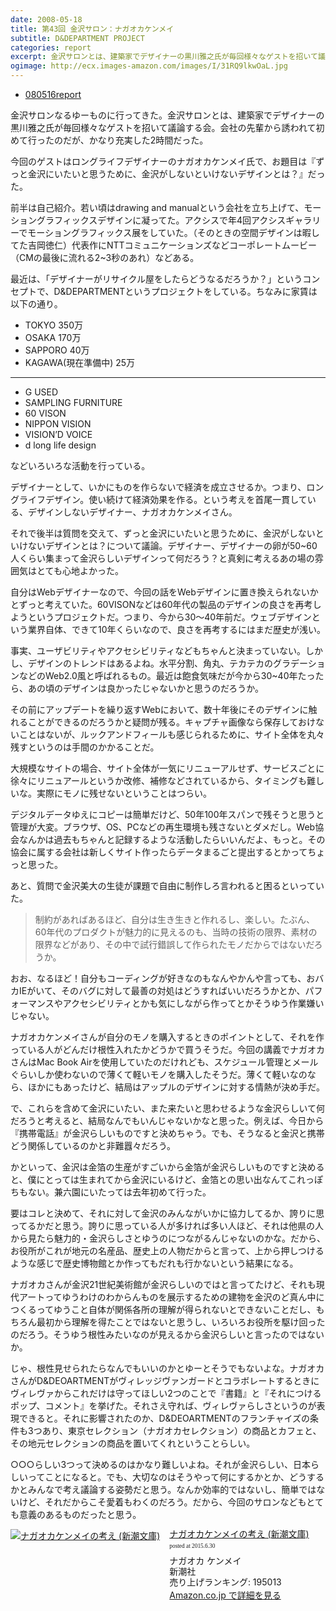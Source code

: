 ```yaml
---
date: 2008-05-18
title: 第43回 金沢サロン：ナガオカケンメイ
subtitle: D&DEPARTMENT PROJECT
categories: report
excerpt: 金沢サロンとは、建築家でデザイナーの黒川雅之氏が毎回様々なゲストを招いて議論する会。会社の先輩から誘われて初めて行ったのだが、かなり充実した2時間だった。
ogimage: http://ecx.images-amazon.com/images/I/31RQ9lkwOaL.jpg
---
```


+ [080516report](http://www.kanazawa-bidai.ac.jp/salon/080516report.html)

金沢サロンなるゆーものに行ってきた。金沢サロンとは、建築家でデザイナーの黒川雅之氏が毎回様々なゲストを招いて議論する会。会社の先輩から誘われて初めて行ったのだが、かなり充実した2時間だった。

今回のゲストはロングライフデザイナーのナガオカケンメイ氏で、お題目は『ずっと金沢にいたいと思うために、金沢がしないといけないデザインとは？』だった。

前半は自己紹介。若い頃はdrawing and manualという会社を立ち上げて、モーショングラフィックスデザインに凝ってた。アクシスで年4回アクシスギャラリーでモーショングラフィックス展をしていた。（そのときの空間デザインは暇してた吉岡徳仁）代表作にNTTコミュニケーションズなどコーポレートムービー（CMの最後に流れる2~3秒のあれ）などある。

最近は、「デザイナーがリサイクル屋をしたらどうなるだろうか？」というコンセプトで、D&DEPARTMENTというプロジェクトをしている。ちなみに家賃は以下の通り。

+ TOKYO 350万
+ OSAKA 170万
+ SAPPORO 40万
+ KAGAWA(現在準備中) 25万

***

+ G USED
+ SAMPLING FURNITURE
+ 60 VISON
+ NIPPON VISION
+ VISION’D VOICE
+ d long life design

などいろいろな活動を行っている。

デザイナーとして、いかにものを作らないで経済を成立させるか。つまり、ロングライフデザイン。使い続けて経済効果を作る。という考えを首尾一貫している、デザインしないデザイナー、ナガオカケンメイさん。

それで後半は質問を交えて、ずっと金沢にいたいと思うために、金沢がしないといけないデザインとは？について議論。デザイナー、デザイナーの卵が50~60人くらい集まって金沢らしいデザインって何だろう？と真剣に考えるあの場の雰囲気はとても心地よかった。

自分はWebデザイナーなので、今回の話をWebデザインに置き換えられないかとずっと考えていた。60VISONなどは60年代の製品のデザインの良さを再考しようというプロジェクトだ。つまり、今から30〜40年前だ。ウェブデザインという業界自体、できて10年くらいなので、良さを再考するにはまだ歴史が浅い。

事実、ユーザビリティやアクセシビリティなどもちゃんと決まっていない。しかし、デザインのトレンドはあるよね。水平分割、角丸、テカテカのグラデーションなどのWeb2.0風と呼ばれるもの。最近は飽食気味だが今から30~40年たったら、あの頃のデザインは良かったじゃないかと思うのだろうか。

その前にアップデートを繰り返すWebにおいて、数十年後にそのデザインに触れることができるのだろうかと疑問が残る。キャプチャ画像なら保存しておけないことはないが、ルックアンドフィールも感じられるために、サイト全体を丸々残すというのは手間のかかることだ。

大規模なサイトの場合、サイト全体が一気にリニューアルせず、サービスごとに徐々にリニュアールというか改修、補修などされているから、タイミングも難しいな。実際にモノに残せないということはつらい。

デジタルデータゆえにコピーは簡単だけど、50年100年スパンで残そうと思うと管理が大変。ブラウザ、OS、PCなどの再生環境も残さないとダメだし。Web協会なんかは過去もちゃんと記録するような活動したらいいんだよ、もっと。その協会に属する会社は新しくサイト作ったらデータまるごと提出するとかってちょっと思った。

あと、質問で金沢美大の生徒が課題で自由に制作しろ言われると困るといっていた。

> 制約があればあるほど、自分は生き生きと作れるし、楽しい。たぶん、60年代のプロダクトが魅力的に見えるのも、当時の技術の限界、素材の限界などがあり、その中で試行錯誤して作られたモノだからではないだろうか。

おお、なるほど！自分もコーディングが好きなのもなんやかんや言っても、おバカIEがいて、そのバグに対して最善の対処はどうすればいいだろうかとか、パフォーマンスやアクセシビリティとかも気にしながら作ってとかそうゆう作業嫌いじゃない。

ナガオカケンメイさんが自分のモノを購入するときのポイントとして、それを作っている人がどんだけ根性入れたかどうかで買うそうだ。今回の講義でナガオカさんはMac Book Airを使用していたのだけれども、スケジュール管理とメールぐらいしか使わないので薄くて軽いモノを購入したそうだ。薄くて軽いなのなら、ほかにもあったけど、結局はアップルのデザインに対する情熱が決め手だ。

で、これらを含めて金沢にいたい、また来たいと思わせるような金沢らしいて何だろうと考えると、結局なんでもいんじゃないかなと思った。例えば、今日から『携帯電話』が金沢らしいものですと決めちゃう。でも、そうなると金沢と携帯どう関係しているのかと非難囂々だろう。

かといって、金沢は金箔の生産がすごいから金箔が金沢らしいものですと決めると、僕にとっては生まれてから金沢にいるけど、金箔との思い出なんてこれっぽちもない。兼六園にいたっては去年初めて行った。

要はコレと決めて、それに対して金沢のみんながいかに協力してるか、誇りに思ってるかだと思う。誇りに思っている人が多ければ多い人ほど、それは他県の人から見たら魅力的・金沢らしさとゆうのにつながるんじゃないのかな。だから、お役所がこれが地元の名産品、歴史上の人物だからと言って、上から押しつけるような感じで歴史博物館とか作ってもだれも行かないという結果になる。

ナガオカさんが金沢21世紀美術館が金沢らしいのではと言ってたけど、それも現代アートってゆうわけのわからんものを展示するための建物を金沢のど真ん中につくるってゆうこと自体が関係各所の理解が得られないとできないことだし、もちろん最初から理解を得たことではないと思うし、いろいろお役所を駆け回ったのだろう。そうゆう根性みたいなのが見えるから金沢らしいと言ったのではないか。

じゃ、根性見せられたらなんでもいいのかとゆーとそうでもないよな。ナガオカさんがD&DEOARTMENTがヴィレッジヴァンガードとコラボレートするときにヴィレヴァからこれだけは守ってほしい2つのことで『書籍』と『それにつけるポップ、コメント』を挙げた。それさえ守れば、ヴィレヴァらしさというのが表現できると。それに影響されたのか、D&DEOARTMENTのフランチャイズの条件も3つあり、東京セレクション（ナガオカセレクション）の商品とカフェと、その地元セレクションの商品を置いてくれということらしい。

○○○らしい3つって決めるのはかなり難しいよね。それが金沢らしい、日本らしいってことになると。でも、大切なのはそうやって何にするかとか、どうするかとみんなで考え議論する姿勢だと思う。なんか効率的ではないし、簡単ではないけど、それだからこそ愛着もわくのだろう。だから、今回のサロンなどもとても意義のあるものだったと思う。

<div class="azlink-box"><div class="azlink-image" style="float:left"><a href="http://www.amazon.co.jp/exec/obidos/ASIN/4101306214/warikiru-22/" name="azlinklink" target="_blank"><img src="http://ecx.images-amazon.com/images/I/31RQ9lkwOaL._SL160_.jpg" alt="ナガオカケンメイの考え (新潮文庫)" style="border:none" /></a></div><div class="azlink-info" style="float:left;margin-left:15px;line-height:120%"><div class="azlink-name" style="margin-bottom:10px;line-height:120%"><a href="http://www.amazon.co.jp/exec/obidos/ASIN/4101306214/warikiru-22/" name="azlinklink" target="_blank">ナガオカケンメイの考え (新潮文庫)</a><div class="azlink-powered-date" style="font-size:7pt;margin-top:5px;font-family:verdana;line-height:120%">posted at 2015.6.30</div></div><div class="azlink-detail">ナガオカ ケンメイ<br />新潮社<br />売り上げランキング: 195013<br /></div><div class="azlink-link" style="margin-top:5px"><a href="http://www.amazon.co.jp/exec/obidos/ASIN/4101306214/warikiru-22/" target="_blank">Amazon.co.jp で詳細を見る</a></div></div><div class="azlink-footer" style="clear:left"></div></div>